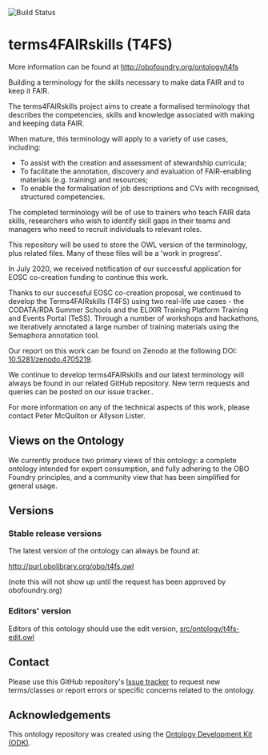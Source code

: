 ![Build Status](https://github.com/terms4FAIRskills/FAIRterminology/workflows/CI/badge.svg)
# terms4FAIRskills (T4FS)

More information can be found at http://obofoundry.org/ontology/t4fs

Building a terminology for the skills necessary to make data FAIR and to keep it FAIR.

The terms4FAIRskills project aims to create a formalised terminology that describes the competencies, skills and knowledge associated with making and keeping data FAIR.

When mature, this terminology will apply to a variety of use cases, including:
- To assist with the creation and assessment of stewardship curricula;
- To facilitate the annotation, discovery and evaluation of FAIR-enabling materials (e.g. training) and resources;
- To enable the formalisation of job descriptions and CVs with recognised, structured competencies.

The completed terminology will be of use to trainers who teach FAIR data skills, researchers who wish to identify skill gaps in their teams and managers who need to recruit individuals to relevant roles.

This repository will be used to store the OWL version of the terminology, plus related files. Many of these files will be a 'work in progress'.

In July 2020, we received notification of our successful application for EOSC co-creation funding to continue this work.

Thanks to our successful EOSC co-creation proposal, we continued to develop the Terms4FAIRskills (T4FS) using two real-life use cases - the CODATA/RDA Summer Schools and the ELIXIR Training Platform Training and Events Portal (TeSS). Through a number of workshops and hackathons, we iteratively annotated a large number of training materials using the Semaphora annotation tool.

Our report on this work can be found on Zenodo at the following DOI: [10.5281/zenodo.4705219](https://doi.org/10.5281/zenodo.4705219).

We continue to develop terms4FAIRskills and our latest terminology will always be found in our related GitHub repository. New term requests and queries can be posted on our issue tracker..

For more information on any of the technical aspects of this work, please contact Peter McQuilton or Allyson Lister.

## Views on the Ontology

We currently produce two primary views of this ontology: a complete ontology intended for expert consumption, and fully adhering to the OBO Foundry principles, and a community view that has been simplified for general usage.

## Versions

### Stable release versions

The latest version of the ontology can always be found at:

http://purl.obolibrary.org/obo/t4fs.owl

(note this will not show up until the request has been approved by obofoundry.org)

### Editors' version

Editors of this ontology should use the edit version, [src/ontology/t4fs-edit.owl](src/ontology/t4fs-edit.owl)

## Contact

Please use this GitHub repository's [Issue tracker](https://github.com/terms4FAIRskills/FAIRterminology/issues) to request new terms/classes or report errors or specific concerns related to the ontology.

## Acknowledgements

This ontology repository was created using the [Ontology Development Kit (ODK)](https://github.com/INCATools/ontology-development-kit).
